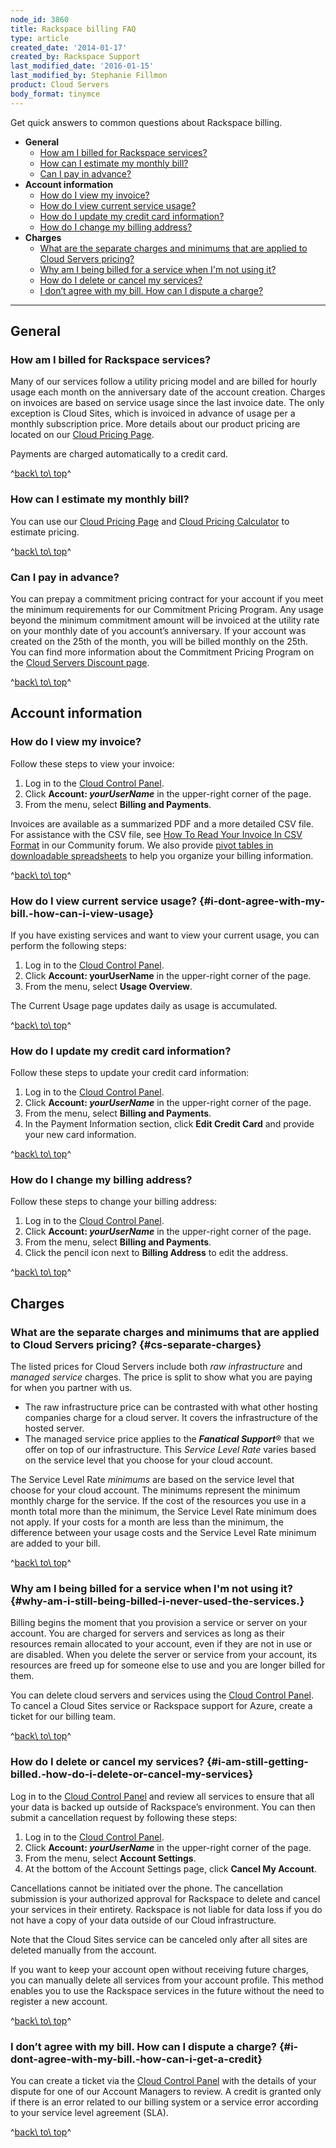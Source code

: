 ```yaml
---
node_id: 3860
title: Rackspace billing FAQ
type: article
created_date: '2014-01-17'
created_by: Rackspace Support
last_modified_date: '2016-01-15'
last_modified_by: Stephanie Fillmon
product: Cloud Servers
body_format: tinymce
---
```


Get quick answers to common questions about Rackspace billing.

-   **General**
    -   [How am I billed for Rackspace
        services?](#how-am-i-billed-for-rackspace-services)
    -   [How can I estimate my monthly
        bill?](#how-can-i-estimate-my-monthly-bill)
    -   [Can I pay in advance?](#can-i-pay-in-advance)
-   **Account information**
    -   [How do I view my invoice?](#how-do-i-view-my-invoice)
    -   [How do I view current service
        usage?](#i-dont-agree-with-my-bill.-how-can-i-view-usage)
    -   [How do I update my credit card
        information?](#how-do-i-update-my-credit-card-information)
    -   [How do I change my billing
        address?](#how-do-i-change-my-billing-address)
-   **Charges**
    -   [What are the separate charges and minimums that are applied to
        Cloud Servers pricing?](#cs-separate-charges)
    -   [Why am I being billed for a service when I'm not using
        it?](#why-am-i-still-being-billed-i-never-used-the-services.)
    -   [How do I delete or cancel my
        services?](#i-am-still-getting-billed.-how-do-i-delete-or-cancel-my-services)
    -   [I don&rsquo;t agree with my bill.  How can I dispute a
        charge?](#i-dont-agree-with-my-bill.-how-can-i-get-a-credit)

------------------------------------------------------------------------

General
-------

### How am I billed for Rackspace services?

Many of our services follow a utility pricing model and are billed for
hourly usage each month on the anniversary date of the account creation.
 Charges on invoices are based on service usage since the last invoice
date.  The only exception is Cloud Sites, which is invoiced in advance
of usage per a monthly subscription price.  More details about our
product pricing are located on our [Cloud Pricing
Page](http://www.rackspace.com/cloud/public-pricing/).

Payments are charged automatically to a credit card.

^[back\\ to\\ top](#top)^

### How can I estimate my monthly bill?

You can use our [Cloud Pricing
Page](http://www.rackspace.com/cloud/public-pricing/) and [Cloud Pricing
Calculator](http://www.rackspace.com/calculator/) to estimate pricing.

^[back\\ to\\ top](#top)^

### Can I pay in advance?

You can prepay a commitment pricing contract for your account if you
meet the minimum requirements for our Commitment Pricing Program.  Any
usage beyond the minimum commitment amount will be invoiced at the
utility rate on your monthly date of you account&rsquo;s anniversary.  If your
account was created on the 25th of the month, you will be billed monthly
on the 25th. You can find more information about the Commitment Pricing
Program on the [Cloud Servers Discount
page](http://www.rackspace.com/cloud/servers/discounts/).

^[back\\ to\\ top](#top)^

Account information
-------------------

### How do I view my invoice?

Follow these steps to view your invoice:

1.  Log in to the [Cloud Control Panel](https://mycloud.rackspace.com).
2.  Click **Account: *yourUserName*** in the upper-right corner of
    the page.
3.  From the menu, select **Billing and Payments**.

Invoices are available as a summarized PDF and a more detailed CSV file.
For assistance with the CSV file, see [How To Read Your Invoice In CSV
Format](https://community.rackspace.com/products/f/25/t/4950) in our
Community forum. We also provide [pivot tables in downloadable
spreadsheets](/how-to/use-pivot-tables-with-your-cloud-billing-invoice)
to help you organize your billing information.

^[back\\ to\\ top](#top)^

### How do I view current service usage? {#i-dont-agree-with-my-bill.-how-can-i-view-usage}

If you have existing services and want to view your current usage, you
can perform the following steps:

1.  Log in to the [Cloud Control
    Panel](https://mycloud.rackspace.com)<span>.</span>
2.  Click **Account: yourUserName** in the upper-right corner of
    the page.
3.  From the menu, select **Usage Overview**.

<span>The Current Usage page updates daily as usage is
accumulated.</span>

^[back\\ to\\ top](#top)^

### How do I update my credit card information?

Follow these steps to update your credit card information:

1.  Log in to the [Cloud Control Panel](https://mycloud.rackspace.com).
2.  Click **Account: *yourUserName*** in the upper-right corner of
    the page.
3.  From the menu, select **Billing and Payments**.
4.  In the Payment Information section, click **Edit Credit Card** and
    provide your new card information.

^[back\\ to\\ top](#top)^

### How do I change my billing address?

Follow these steps to change your billing address:

1.  Log in to the [Cloud Control Panel](https://mycloud.rackspace.com).
2.  Click **Account: *yourUserName*** in the upper-right corner of
    the page.
3.  From the menu, select ****Billing and Payments****.
4.  Click the pencil icon next to ****Billing Address**** to edit
    the address.

^[back\\ to\\ top](#top)^

Charges
-------

### What are the separate charges and minimums that are applied to Cloud Servers pricing? {#cs-separate-charges}

The listed prices for Cloud Servers include both *raw
infrastructure* and *managed service* charges. The price is split to
show what you are paying for when you partner with us.

-   The raw infrastructure price can be contrasted with what other
    hosting companies charge for a cloud server.  It covers the
    infrastructure of the hosted server.
-   The managed service price applies to the ***Fanatical Support***&reg;
    that we offer on top of our infrastructure. This *Service Level
    Rate* varies based on the service level that you choose for your
    cloud account.

The Service Level Rate *minimums* are based on the service level that
choose for your cloud account. The minimums represent the minimum
monthly charge for the service.  If the cost of the resources you use in
a month total more than the minimum, the Service Level Rate minimum does
not apply. If your costs for a month are less than the minimum, the
difference between your usage costs and the Service Level Rate minimum
are added to your bill.

^[back\\ to\\ top](#top)^

### Why am I being billed for a service when I'm not using it? {#why-am-i-still-being-billed-i-never-used-the-services.}

Billing begins the moment that you provision a service or server on your
account. You are charged for servers and services as long as their
resources remain allocated to your account, even if they are not in use
or are disabled. When you delete the server or service from your
account, its resources are freed up for someone else to use and you are
longer billed for them.

You can delete cloud servers and services using the [Cloud Control
Panel](http://mycloud.rackspace.com).  To cancel a Cloud Sites service
or Rackspace support for Azure, create a ticket for our billing team.

^[back\\ to\\ top](#top)^

### How do I delete or cancel my services? {#i-am-still-getting-billed.-how-do-i-delete-or-cancel-my-services}

Log in to the [Cloud Control Panel](https://mycloud.rackspace.com/) and
review all services to ensure that all your data is backed up outside of
Rackspace&rsquo;s environment. You can then submit a cancellation request by
following these steps:

1.  Log in to the [Cloud Control Panel](https://mycloud.rackspace.com).
2.  Click **Account: *yourUserName*** in the upper-right corner of
    the page.
3.  From the menu, select **Account Settings**.
4.  At the bottom of the Account Settings page, click **Cancel My
    Account**.

Cancellations cannot be initiated over the phone. The cancellation
submission is your authorized approval for Rackspace to delete and
cancel your services in their entirety. Rackspace is not liable for data
loss if you do not have a copy of your data outside of our Cloud
infrastructure.

Note that the Cloud Sites service can be canceled only after all sites
are deleted manually from the account.

If you want to keep your account open without receiving future charges,
you can manually delete all services from your account profile.  This
method enables you to use the Rackspace services in the future without
the need to register a new account.

^[back\\ to\\ top](#top)^

### I don&rsquo;t agree with my bill.  How can I dispute a charge? {#i-dont-agree-with-my-bill.-how-can-i-get-a-credit}

You can create a ticket via the [Cloud Control
Panel](https://mycloud.rackspace.com/) with the details of your dispute
for one of our Account Managers to review.  A credit is granted only if
there is an error related to our billing system or a service error
according to your service level agreement (SLA).

^[back\\ to\\ top](#top)^

